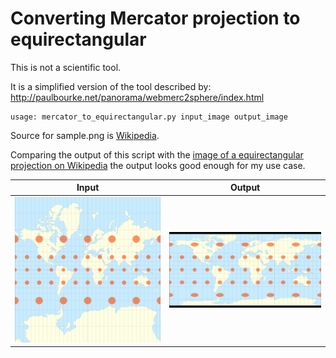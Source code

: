 # Converting Mercator projection to equirectangular

This is not a scientific tool.

It is a simplified version of the tool described by: http://paulbourke.net/panorama/webmerc2sphere/index.html

```
usage: mercator_to_equirectangular.py input_image output_image
```

Source for sample.png is [Wikipedia](https://en.wikipedia.org/wiki/Mercator_projection#/media/File:Mercator_with_Tissot's_Indicatrices_of_Distortion.svg).

Comparing the output of this script with the [image of a equirectangular projection on Wikipedia](https://en.wikipedia.org/wiki/Equirectangular_projection#/media/File:Plate_Carr%C3%A9e_with_Tissot's_Indicatrices_of_Distortion.svg) the output looks good enough for my use case.

Input             |  Output
:-------------------------:|:-------------------------:
![](input.png)  |  ![](output.png)